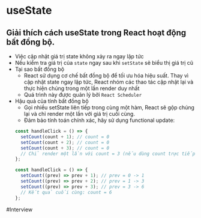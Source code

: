 # useState

## Giải thích cách useState trong React hoạt động bất đồng bộ.

- Việc cập nhật giá trị state không xảy ra ngay lập tức
- Nếu kiểm tra giá trị của `state` ngay sau khi `setState` sẽ biểu thị giá trị cũ
- Tại sao bất đồng bộ
  - React sử dụng cơ chế bất đồng bộ để tối ưu hóa hiệu suất.
    Thay vì cập nhật state ngay lập tức, React nhóm các thao tác cập nhật lại và thực hiện chúng trong một lần render duy nhất
  - Quá trình này được quản lý bởi `React Scheduler`
- Hậu quả của tính bất đồng bộ
  - Gọi nhiều setState liên tiếp trong cùng một hàm, React sẽ gộp chúng lại và chỉ render một lần với giá trị cuối cùng.
  - Đảm bảo tính toán chính xác, hãy sử dụng functional update:
  ```js
  const handleClick = () => {
    setCount(count + 1); // count = 0
    setCount(count + 2); // count = 0
    setCount(count + 3); // count = 0
    // Chỉ render một lần với count = 3 (nếu dùng count trực tiếp)
  };
  ```
  ```js
  const handleClick = () => {
    setCount((prev) => prev + 1); // prev = 0 -> 1
    setCount((prev) => prev + 2); // prev = 1 -> 3
    setCount((prev) => prev + 3); // prev = 3 -> 6
    // Kết quả cuối cùng: count = 6
  };
  ```

#Interview
